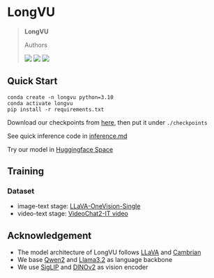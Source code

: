 # LongVU

> **LongVU**
>
> Authors
>
> <a href=''><img src='https://img.shields.io/badge/arXiv-paper-red'></a>  <a href=''><img src='https://img.shields.io/badge/demo-space-blue'></a> <a href=''><img src='https://img.shields.io/badge/model-checkpoints-green'></a>

## Quick Start

```
conda create -n longvu python=3.10
conda activate longvu
pip install -r requirements.txt
```

Download our checkpoints from [here](), then put it under `./checkpoints`

See quick inference code in [inference.md](https://github.com/xiaoqian-shen/LongVU/blob/main/docs/inference.md)

Try our model in [Huggingface Space]()

## Training

### Dataset

+ image-text stage: [LLaVA-OneVision-Single](https://huggingface.co/datasets/lmms-lab/LLaVA-OneVision-Data)
+ video-text stage: [VideoChat2-IT video](https://huggingface.co/datasets/OpenGVLab/VideoChat2-IT)

## Acknowledgement

+ The model architecture of LongVU follows [LLaVA](https://github.com/haotian-liu/LLaVA) and [Cambrian](https://github.com/cambrian-mllm/cambrian)
+ We base [Qwen2](https://huggingface.co/Qwen/Qwen2-7B-Instruct) and [Llama3.2](https://huggingface.co/meta-llama/Llama-3.2-3B-Instruct) as language backbone
+ We use [SigLIP](https://huggingface.co/google/siglip-so400m-patch14-384) and [DINOv2](https://huggingface.co/facebook/dinov2-giant) as vision encoder

